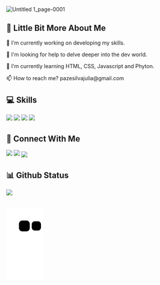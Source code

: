 ![Untitled 1_page-0001](https://user-images.githubusercontent.com/117188894/199810114-801ca14f-6bc1-4859-a854-f6031be70471.jpg)


## 💫 Little Bit More About Me
<p>🔭 I'm currently working on developing my skills.</p>
<p>🙏 I'm looking for help to delve deeper into the dev world.</p>
<p>🌱 I'm currently learning HTML, CSS, Javascript and Phyton.</p>
<p>📫 How to reach me? pazesilvajulia@gmail.com</p>

## 💻 Skills
<p>
<img src="https://img.shields.io/badge/c-%2300599C.svg?style=for-the-badge&logo=c&logoColor=white" style="margin-bottom: 4px;" height="30px">
<img src="https://img.shields.io/badge/python-3670A0?style=for-the-badge&logo=python&logoColor=ffdd54" style="margin-bottom: 4px;" height="30px">
<img src="https://img.shields.io/badge/javascript-%23323330.svg?style=for-the-badge&logo=javascript&logoColor=%23F7DF1E" style="margin-bottom: 4px;" height="30px">
<img src="https://img.shields.io/badge/html5-%23E34F26.svg?style=for-the-badge&logo=html5&logoColor=white" style="margin-bottom: 4px;" height="30px">
</p>

## 👥 Connect With Me
<p>
<a href="https://www.instagram.com/j.ppaz"><img src="https://img.shields.io/badge/Instagram-%23E4405F.svg?style=for-the-badge&logo=Instagram&logoColor=white" style="margin-bottom: 4px;" height="30px" target="_blank"></a>
<a href="https://twitter.com/paz#2148"><img src="https://img.shields.io/badge/Discord-%237289DA.svg?style=for-the-badge&logo=discord&logoColor=white" style="margin-bottom: 4px;" height="30px" target="_blank"></a>
  <a href = "mailto:pazesilvajulia@gmail.com"><img src="https://img.shields.io/badge/-Gmail-%23333?style=for-the-badge&logo=gmail&logoColor=white" target="_blank"></a>
</p>

## 📊 Github Status

<div align="left">
  <a href="https://github.com/pazesilvajulia">
  <img height="180em" src="https://github-readme-stats.vercel.app/api?username=pazesilvajulia&show_icons=true&theme=dracula&include_all_commits=true&count_private=true"/>
</div>
  
  ##
  
  ![Snake animation](https://github.com/rafaballerini/rafaballerini/blob/output/github-contribution-grid-snake.svg)
 
</div>
